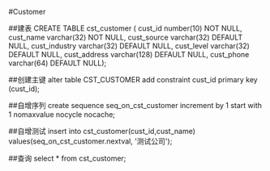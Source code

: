 #Customer

##建表
    CREATE TABLE cst_customer (
    cust_id number(10) NOT NULL,
    cust_name varchar(32) NOT NULL,
    cust_source varchar(32) DEFAULT NULL,
    cust_industry varchar(32) DEFAULT NULL,
    cust_level varchar(32) DEFAULT NULL,
    cust_address varchar(128) DEFAULT NULL,
    cust_phone varchar(64) DEFAULT NULL);

##创建主键
    alter table CST_CUSTOMER add constraint cust_id primary key (cust_id);

##自增序列
    create sequence seq_on_cst_customer
    increment by 1
    start with 1
    nomaxvalue
    nocycle
    nocache;

##自增测试
    insert into cst_customer(cust_id,cust_name) values(seq_on_cst_customer.nextval, '测试公司');

##查询
    select * from cst_customer;